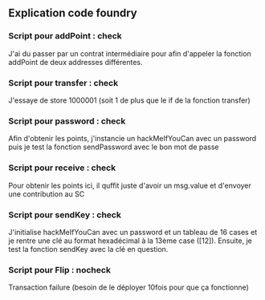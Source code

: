 ## Explication code foundry

### Script pour addPoint : check
J'ai du passer par un contrat intermédiaire pour afin d'appeler la fonction addPoint de deux addresses différentes.

### Script pour transfer : check
J'essaye de store 1000001 (soit 1 de plus que le if de la fonction transfer)

### Script pour password : check
Afin d'obtenir les points, j'instancie un hackMeIfYouCan avec un password puis je test la fonction sendPassword avec le bon mot de passe 

### Script pour receive : check
Pour obtenir les points ici, il quffit juste d'avoir un msg.value et d'envoyer une contribution au SC 

### Script pour sendKey : check
J'initialise hackMeIfYouCan avec un password et un tableau de 16 cases et je rentre une clé au format hexadécimal à la 13ème case ([12]). Ensuite, je test la fonction sendKey avec la clé en question.

### Script pour Flip : nocheck
Transaction failure (besoin de le déployer 10fois pour que ça fonctionne)
